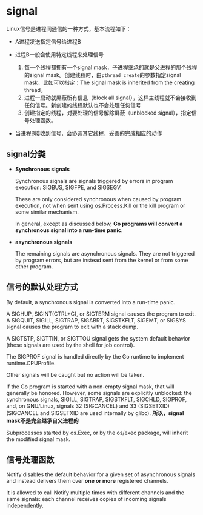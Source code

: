 # signal

Linux信号是进程间通信的一种方式，基本流程如下：


- A进程发送指定信号给进程B

- 进程B一般会使用特定线程来处理信号

	1. 每一个线程都拥有一个signal mask，子进程继承的就是父进程的那个线程的signal mask。创建线程时，由```pthread_create```的参数指定signal mask，比如可以指定：The signal mask is inherited from the creating thread。
	2. 进程一启动就屏蔽所有信息（block all signal），这样主线程就不会接收到任何信号。新创建的线程默认也不会处理任何信号
	2. 创建指定的线程，对要处理的信号解除屏蔽（unblocked signal），指定信号处理函数。

- 当进程B接收到信号，会协调其它线程，妥善的完成相应的动作

## signal分类

- **Synchronous signals**

	Synchronous signals are signals triggered by errors in program execution: SIGBUS, SIGFPE, and SIGSEGV.

	These are only considered synchronous when caused by program execution, not when sent using os.Process.Kill or the kill program or some similar mechanism.

	In general, except as discussed below, **Go programs will convert a synchronous signal into a run-time panic**.

- **asynchronous signals**

    The remaining signals are asynchronous signals. They are not triggered
    by program errors, but are instead sent from the kernel or from some
    other program.

## 信号的默认处理方式

By default, a synchronous signal is converted into a run-time panic.

A SIGHUP, SIGINT(CTRL+C), or SIGTERM signal causes the program to exit. A SIGQUIT,
SIGILL, SIGTRAP, SIGABRT, SIGSTKFLT, SIGEMT, or SIGSYS signal causes the
program to exit with a stack dump.

A SIGTSTP, SIGTTIN, or SIGTTOU signal gets the system default behavior (these signals are used by the shell for job control).

The SIGPROF signal is handled directly by the Go runtime to implement runtime.CPUProfile.

Other signals will be caught but no action will be taken.


If the Go program is started with a non-empty signal mask, that will
generally be honored. However, some signals are explicitly unblocked:
the synchronous signals, SIGILL, SIGTRAP, SIGSTKFLT, SIGCHLD, SIGPROF,
and, on GNU/Linux, signals 32 (SIGCANCEL) and 33 (SIGSETXID) (SIGCANCEL
and SIGSETXID are used internally by glibc). **所以，signal mask不是完全继承自父进程的**

Subprocesses started by os.Exec, or by the os/exec package, will inherit the modified signal mask.

## 信号处理函数

Notify disables the default behavior for a given set of asynchronous signals and instead delivers them over **one or more** registered channels.

It is allowed to call Notify multiple times with different channels and the same signals: each channel receives copies of incoming signals independently.

